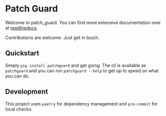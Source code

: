# Patch Guard

Welcome to patch_guard. You can find more extensive documentation over at [readthedocs](https://patchguard.readthedocs.io/en/latest/).

Contributions are welcome. Just get in touch.

## Quickstart

Simply `pip install patchguard` and get going. The cli is available as `patchguard` and
you can run `patchguard --help` to get up to speed on what you can do.

## Development

This project uses `poetry` for dependency management and `pre-commit` for local checks.
